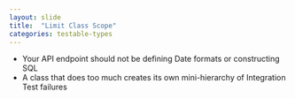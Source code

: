 ```yaml
---
layout: slide
title:  "Limit Class Scope"
categories: testable-types
---
```


* Your API endpoint should not be defining Date formats or constructing SQL
* A class that does too much creates its own mini-hierarchy of Integration Test failures

